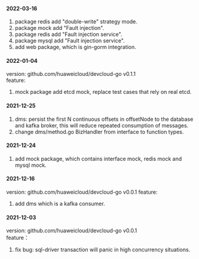 #### 2022-03-16
1. package redis add "double-write" strategy mode.
2. package mock add "Fault injection".
3. package redis add "Fault injection service".
4. package mysql add "Fault injection service".
5. add web package, which is gin-gorm integration.

#### 2022-01-04
version: github.com/huaweicloud/devcloud-go v0.1.1  
feature:
1. mock package add etcd mock, replace test cases that rely on real etcd.

#### 2021-12-25
1. dms: persist the first N continuous offsets in offsetNode to the database and kafka broker, this will reduce repeated consumption of messages.
2. change dms/method.go BizHandler from interface to function types.
#### 2021-12-24
1. add mock package, which contains interface mock, redis mock and mysql mock.

#### 2021-12-16
version: github.com/huaweicloud/devcloud-go v0.0.1
feature:
1. add dms which is a kafka consumer.

#### 2021-12-03
version: github.com/huaweicloud/devcloud-go v0.0.1  
feature：
1. fix bug: sql-driver transaction will panic in high concurrency situations.